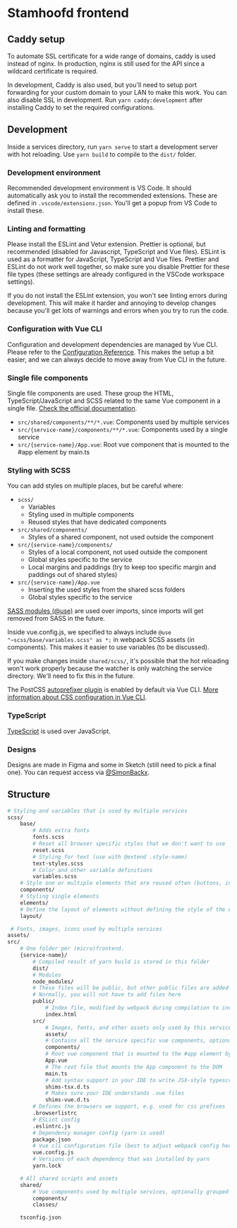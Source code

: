 # Stamhoofd frontend

## Caddy setup

To automate SSL certificate for a wide range of domains, caddy is used instead of nginx. In production, nginx is still used for the API since a wildcard certificate is required.

In development, Caddy is also used, but you'll need to setup port forwarding for your custom domain to your LAN to make this work. You can also disable SSL in development. Run `yarn caddy:development` after installing Caddy to set the required configurations.

## Development

Inside a services directory, run `yarn serve` to start a development server with hot reloading. Use `yarn build` to compile to the `dist/` folder.

### Development environment

Recommended development environment is VS Code. It should automatically ask you to install the recommended extensions. These are defined in `.vscode/extensions.json`. You'll get a popup from VS Code to install these.

### Linting and formatting

Please install the ESLint and Vetur extension. Prettier is optional, but recommended (disabled for Javascript, TypeScript and Vue files). ESLint is used as a formatter for JavaScript, TypeScript and Vue files. Prettier and ESLint do not work well together, so make sure you disable Prettier for these file types (these settings are already configured in the VSCode workspace settings).

If you do not install the ESLint extension, you won't see linting errors during development. This will make it harder and annoying to develop changes because you'll get lots of warnings and errors when you try to run the code.

### Configuration with Vue CLI

Configuration and development dependencies are managed by Vue CLI. Please refer to the [Configuration Reference](https://cli.vuejs.org/config/#global-cli-config). This makes the setup a bit easier, and we can always decide to move away from Vue CLI in the future.

### Single file components

Single file components are used. These group the HTML, TypeScript/JavaScript and SCSS related to the same Vue component in a single file. [Check the official documentation](https://vuejs.org/v2/guide/single-file-components.html).

-   `src/shared/components/**/*.vue`: Components used by multiple services
-   `src/{service-name}/components/**/*.vue`: Components used by a single service
-   `src/{service-name}/App.vue`: Root vue component that is mounted to the #app element by main.ts

### Styling with SCSS

You can add styles on multiple places, but be careful where:

-   `scss/`
    -   Variables
    -   Styling used in multiple components
    -   Reused styles that have dedicated components
-   `src/shared/components/`
    -   Styles of a shared component, not used outside the component
-   `src/{service-name}/components/`
    -   Styles of a local component, not used outside the component
    -   Global styles specific to the service
    -   Local margins and paddings (try to keep too specific margin and paddings out of shared styles)
-   `src/{service-name}/App.vue`
    -   Inserting the used styles from the shared scss folders
    -   Global styles specific to the service

[SASS modules (@use)](https://sass-lang.com/documentation/at-rules/use) are used over imports, since imports will get removed from SASS in the future.

Inside vue.config.js, we specified to always include `@use "~scss/base/variables.scss" as *;` in webpack SCSS assets (in components). This makes it easier to use variables (to be discussed).

If you make changes inside `shared/scss/`, it's possible that the hot reloading won't work properly because the watcher is only watching the service directory. We'll need to fix this in the future.

The PostCSS [autoprefixer plugin](https://github.com/postcss/autoprefixer) is enabled by default via Vue CLI. [More information about CSS configuration in Vue CLI](https://cli.vuejs.org/guide/css.html).

### TypeScript

[TypeScript](https://www.typescriptlang.org/) is used over JavaScript.

### Designs

Designs are made in Figma and some in Sketch (still need to pick a final one). You can request access via [@SimonBackx](https://github.com/SimonBackx).

## Structure

```bash
# Styling and variables that is used by multiple services
scss/
    base/
        # Adds extra fonts
        fonts.scss
        # Reset all browser specific styles that we don't want to use
        reset.scss
        # Styling for text (use with @extend .style-name)
        text-styles.scss
        # Color and other variable definitions
        variables.scss
    # Style one or multiple elements that are reused often (buttons, inputs)
    components/
    # Styling single elements
    elements/
    # Define the layout of elements without defining the style of the elements
    layout/

 # Fonts, images, icons used by multiple services
assets/
src/
    # One folder per (micro)frontend.
    {service-name}/
        # Compiled result of yarn build is stored in this folder
        dist/
        # Modules
        node_modules/
        # These files will be public, but other public files are added by webpack
        # Normally, you will not have to add files here
        public/
            # Index file, modified by webpack during compilation to include the compiled sources in /src
            index.html
        src/
            # Images, fonts, and other assets only used by this service.
            assets/
            # Contains all the service specific vue components, optionally grouped in folders
            components/
            # Root vue component that is mounted to the #app element by main.ts
            App.vue
            # The root file that mounts the App component to the DOM
            main.ts
            # Add syntax support in your IDE to write JSX-style typescript code (not used)
            shims-tsx.d.ts
            # Makes sure your IDE understands .vue files
            shims-vue.d.ts
        # Defines the browsers we support, e.g. used for css prefixes
        .browserlistrc
        # ESLint config
        .eslintrc.js
        # Dependency manager config (yarn is used)
        package.json
        # Vue cli configuration file (best to adjust webpack config here)
        vue.config.js
        # Versions of each dependency that was installed by yarn
        yarn.lock

    # All shared scripts and assets
    shared/
        # Vue components used by multiple services, optionally grouped in folders
        components/
        classes/

    tsconfig.json
```
